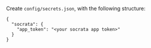 
Create `config/secrets.json`, with the following structure:
```
{
  "socrata": {
    "app_token": "<your socrata app token>"
  }
}
